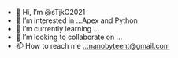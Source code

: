 - 👋 Hi, I’m @sTjkO2021
- 👀 I’m interested in ...Apex and Python
- 🌱 I’m currently learning ...
- 💞️ I’m looking to collaborate on ...
- 📫 How to reach me ...nanobyteent@gmail.com

<!---
sTjkO2021/sTjkO2021 is a ✨ special ✨ repository because its `README.md` (this file) appears on your GitHub profile.
You can click the Preview link to take a look at your changes.
--->
